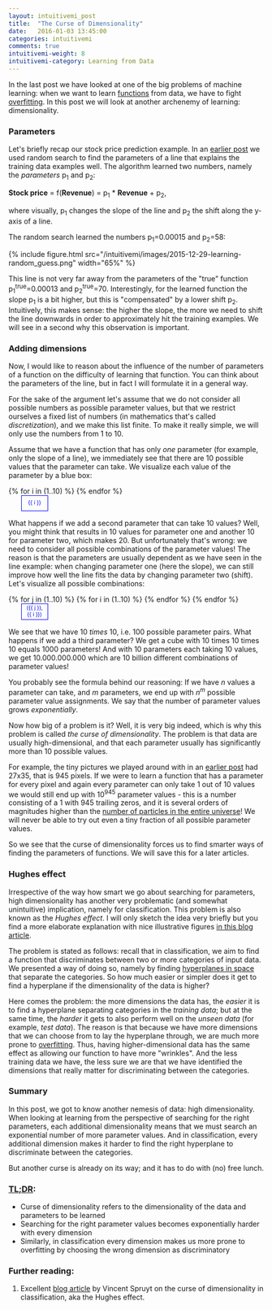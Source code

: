 ```yaml
---
layout: intuitivemi_post
title:  "The Curse of Dimensionality"
date:   2016-01-03 13:45:00
categories: intuitivemi
comments: true
intuitivemi-weight: 8
intuitivemi-category: Learning from Data
---
```


In the last post we have looked at one of the big problems of machine learning: when we want to learn [functions](/intuitivemi/2015/12/28/functions.html) from data, we have to fight [overfitting](/intuitivemi/2015/08/07/overfitting.html). In this post we will look at another archenemy of learning: dimensionality.

### Parameters

Let's briefly recap our stock price prediction example. In an [earlier post](/intuitivemi/2015/12/30/learning-functions.html) we used random search to find the parameters of a line that explains the training data examples well. 
The algorithm learned two numbers, namely the *parameters* p<sub>1</sub> and p<sub>2</sub>:

<div class="pseudoformula">
<b>Stock price</b> = f(<b>Revenue</b>) = p<sub>1</sub> * <b>Revenue</b> + p<sub>2</sub>,
</div>

where visually, p<sub>1</sub> changes the slope of the line and p<sub>2</sub> the shift along the y-axis of a line.

The random search learned the numbers p<sub>1</sub>=0.00015 and p<sub>2</sub>=58:

{% include figure.html src="/intuitivemi/images/2015-12-29-learning-random_guess.png" width="65%"  %}

This line is not very far away from the parameters of the "true" function  p<sub>1</sub><sup>true</sup>=0.00013 and p<sub>2</sub><sup>true</sup>=70. Interestingly, for the learned function the slope p<sub>1</sub> is a bit higher, but this is "compensated" by a lower shift p<sub>2</sub>. Intuitively, this makes sense: the higher the slope, the more we need to shift the line downwards in order to approximately hit the training examples. We will see in a second why this observation is important.

### Adding dimensions

Now, I would like to reason about the influence of the number of parameters of a function on the difficulty of learning that function. You can think about the parameters of the line, but in fact I will formulate it in a general way.

For the sake of the argument let's assume that we do not consider all possible numbers as possible parameter values, but that we restrict ourselves a fixed list of numbers (in mathematics that's called *discretization*), and we make this list finite. To make it really simple, we will only use the numbers from 1 to 10. 

Assume that we have a function that has only *one* parameter (for example, only the slope of a line), we immediately see that there are 10 possible values that the parameter can take. We visualize each value of the parameter by a blue box:

<table border="0" style="border-collapse: collapse; margin: 0 0 15px 25px;">
<tr>
{% for i in (1..10) %}
<td style="width:40px; height:30px; border:1px solid blue; font-size: 8pt; color: blue; " align="center">
{{ i }}
</td>
{% endfor %}
</tr>
</table>

What happens if we add a second parameter that can take 10 values? Well, you might think that results in 10 values for parameter one and another 10 for parameter two, which makes 20. But unfortunately that's wrong: we need to consider all possible combinations of the parameter values! The reason is that the parameters are usually dependent as we have seen in the line example: when changing parameter one (here the slope), we can still improve how well the line fits the data by changing parameter two (shift). Let's visualize all possible combinations:

<table border="0" style="border-collapse: collapse; margin: 0 0 15px 25px;">
{% for j in (1..10) %}
<tr>
{% for i in (1..10) %}
<td style="width:40px; height:30px; border:1px solid blue; font-size: 8pt; color: blue; " align="center">
({{ j }}, {{ i }})
</td>
{% endfor %}
</tr>
{% endfor %}
</table>

We see that we have 10 *times* 10, i.e. 100 possible parameter pairs. What happens if we add a third parameter? We get a cube with 10 times 10 times 10 equals 1000 parameters! And with 10 parameters each taking 10 values, we get 10.000.000.000 which are 10 billion different combinations of parameter values!

You probably see the formula behind our reasoning: If we have *n* values a parameter can take, and *m* parameters, we end up with *n*<sup>*m*</sup> possible parameter value assignments. We say that the number of parameter values grows *exponentially*.

Now how big of a problem is it? Well, it is very big indeed, which is why this problem is called *the curse of dimensionality*. The problem is that data are usually high-dimensional, and that each parameter usually has significantly more than 10 possible values.

For example, the tiny pictures we played around with in an [earlier post](/intuitivemi/2015/07/25/vector-spaces.html) had 27x35, that is 945 pixels. If we were to learn a function that has a parameter for every pixel and again every parameter can only take 1 out of 10 values we would still end up with 10<sup>945</sup> parameter values - this is a number consisting of a 1 with 945 trailing zeros, and it is several orders of magnitudes higher than the [number of particles in the entire universe](http://www.quora.com/How-many-particles-are-there-in-the-universe)! We will never be able to try out even a tiny fraction of all possible parameter values.

So we see that the curse of dimensionality forces us to find smarter ways of finding the parameters of functions. We will save this for a later articles.

### Hughes effect

Irrespective of the way how smart we go about searching for parameters, high dimensionality has another very problematic (and somewhat unintuitive) implication, namely for classification. This problem is also known as the *Hughes effect*.
I will only sketch the idea very briefly but you find a more elaborate explanation with nice illustrative figures [in this blog article](http://www.visiondummy.com/2014/04/curse-dimensionality-affect-classification/).

The problem is stated as follows: recall that in classification, we aim to find a function that discriminates between two or more categories of input data. We presented a way of doing so, namely by finding [hyperplanes in space](/intuitivemi/2015/07/25/vector-spaces.html) that separate the categories. So how much easier or simpler does it get to find a hyperplane if the dimensionality of the data is higher?

Here comes the problem: the more dimensions the data has, the *easier* it is to find a hyperplane separating categories in the *training data*; but at the same time, the *harder* it gets to also perform well on the *unseen data* (for example, *test data*). The reason is that because we have more dimensions that we can choose from to lay the hyperplane through, we are much more prone to [overfitting](/intuitivemi/2015/08/07/overfitting.html). Thus, having higher-dimensional data has the same effect as allowing our function to have more "wrinkles". And the less training data we have, the less sure we are that we have identified the dimensions that really matter for discriminating between the categories.

<!--
<div class="pseudoformula">
f(<b>Image</b>) = 1	&nbsp;&nbsp;&nbsp; if <br/>
&nbsp;&nbsp;&nbsp; <b>Image</b><sub>(1,1)</sub> * 10  + <br/>
&nbsp;&nbsp;&nbsp; <b>Image</b><sub>(1,2)</sub> * 1.1  + <br/>
&nbsp;&nbsp;&nbsp; ... <br/>
&nbsp;&nbsp;&nbsp; <b>Image</b><sub>(27,35)</sub> * 2.5 <br/>
&nbsp;&nbsp;&nbsp;&nbsp;&nbsp;&nbsp; &gt; 0
f(<b>Input</b>) = 0	&nbsp;&nbsp;&nbsp; otherwise
</div>

### Real dimensionality of data
-->

### Summary

In this post, we got to know another nemesis of data: high dimensionality. When looking at learning from the perspective of searching for the right parameters, each additional dimensionality means that we must search an exponential number of more parameter values. And in classification, every additional dimension makes it harder to find the right hyperplane to discriminate between the categories.

But another curse is already on its way; and it has to do with (no) free lunch. 


### [TL;DR](http://de.urbandictionary.com/define.php?term=tl%3Bdr):
- Curse of dimensionality refers to the dimensionality of the data and parameters to be learned
- Searching for the right parameter values becomes exponentially harder with every dimension
- Similarly, in classification every dimension makes us more prone to overfitting by choosing the wrong dimension as discriminatory

### <a name="further"></a>Further reading:
1. <a name="[1]"></a>Excellent [blog article](http://www.visiondummy.com/2014/04/curse-dimensionality-affect-classification/) by Vincent Spruyt on the curse of dimensionality in classification, aka the Hughes effect.
